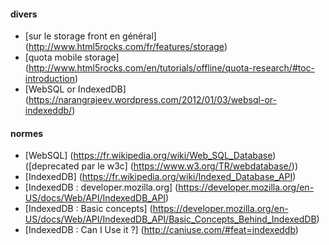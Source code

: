 #### divers
- [sur le storage front en général] (http://www.html5rocks.com/fr/features/storage)
- [quota mobile storage] (http://www.html5rocks.com/en/tutorials/offline/quota-research/#toc-introduction)
- [WebSQL or IndexedDB] (https://narangrajeev.wordpress.com/2012/01/03/websql-or-indexeddb/)

#### normes
- [WebSQL] (https://fr.wikipedia.org/wiki/Web_SQL_Database) ([deprecated par le w3c] (https://www.w3.org/TR/webdatabase/))
- [IndexedDB] (https://fr.wikipedia.org/wiki/Indexed_Database_API)
- [IndexedDB : developer.mozilla.org] (https://developer.mozilla.org/en-US/docs/Web/API/IndexedDB_API)
- [IndexedDB : Basic concepts] (https://developer.mozilla.org/en-US/docs/Web/API/IndexedDB_API/Basic_Concepts_Behind_IndexedDB)
- [IndexedDB : Can I Use it ?] (http://caniuse.com/#feat=indexeddb)

